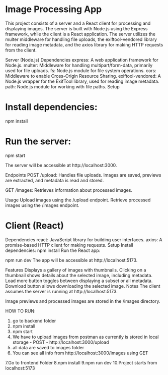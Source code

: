 # Image Processing App
This project consists of a server and a React client for processing and displaying images. The server is built with Node.js using the Express framework, while the client is a React application. The server utilizes the multer middleware for handling file uploads, the exiftool-vendored library for reading image metadata, and the axios library for making HTTP requests from the client.

Server (Node.js)
Dependencies
express: A web application framework for Node.js.
multer: Middleware for handling multipart/form-data, primarily used for file uploads.
fs: Node.js module for file system operations.
cors: Middleware to enable Cross-Origin Resource Sharing.
exiftool-vendored: A Node.js wrapper for the ExifTool library, used for reading image metadata.
path: Node.js module for working with file paths.
Setup
# Install dependencies:
npm install
# Run the server:
npm start

The server will be accessible at http://localhost:3000.

Endpoints
POST /upload: Handles file uploads. Images are saved, previews are extracted, and metadata is read and stored.

GET /images: Retrieves information about processed images.

Usage
Upload images using the /upload endpoint.
Retrieve processed images using the /images endpoint.

# Client (React)
Dependencies
react: JavaScript library for building user interfaces.
axios: A promise-based HTTP client for making requests.
Setup
Install dependencies:
npm install
Run the React app:

npm run dev
The app will be accessible at http://localhost:5173.

Features
Displays a gallery of images with thumbnails.
Clicking on a thumbnail shows details about the selected image, including metadata.
Load more button toggles between displaying a subset or all metadata.
Download button allows downloading the selected image.
Notes
The client assumes the server is running at http://localhost:5173.

Image previews and processed images are stored in the /images directory.

HOW TO RUN: 
1. go to backend folder
2. npm install
3. npm start
4. We have to upload images from postman as currently is stored in local storage - POST -  http://localhost:3000/upload
5. all data are saved to images folder
6. You can see all info from http://localhost:3000/images using GET

7.Go to frontend Folder
8.npm install
9.npm run dev
10.Project starts from localhost:5173
